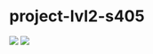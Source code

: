 # project-lvl2-s405
<a href="https://github.com/EldarAkhmetov/project-lvl2-s405"><img src="https://api.codeclimate.com/v1/badges/1b50a94a22010d96b79d/maintainability" /></a>
<a href="https://github.com/EldarAkhmetov/project-lvl2-s405"><img src="https://api.codeclimate.com/v1/badges/a99a88d28ad37a79dbf6/test_coverage" /></a>
